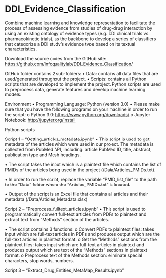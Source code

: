 # DDI_Evidence_Classification
Combine machine learning and knowledge representation to facilitate the process of assessing evidence from studies of drug-drug interaction by using an existing ontology of evidence types (e.g. DDI clinical trials vs. pharmacokinetic trials), as the backbone to develop a series of classifiers that categorize a DDI study’s evidence type based on its textual characteristics.

Download the source codes from the GitHub site:
https://github.com/infoqualitylab/DDI_Evidence_Classification/ 

GitHub folder contains 2 sub-folders:
•	Data: contains all data files that are used/generated throughout the project.
•	Scripts: contains all Python scripts that are developed to implement the project. Python scripts are used to preprocess data, generate features and develop machine learning models. 

Environment
•	Programming Language: Python (version 3.0)
•	Please make sure that you have the following programs on your machine in order to run the script:
o	Python 3.0: https://www.python.org/downloads/
o	Jupyter Notebook: http://jupyter.org/install

Python scripts


Script 1 – “Getting_articles_metadata.ipynb” 
•	This script is used to get metadata of the articles which were used in our project. The metadata is collected from PubMed API, including: article PubMed ID, title, abstract, publication type and Mesh headings. 

•	The script takes the input which is a plaintext file which contains the list of PMIDs of the articles being used in the project (/Data/Articles_PMIDs.txt). 

•	In order to run the script, replace the variable “PMID_list_file” to the path to the “Data” folder where the “Articles_PMIDs.txt” is located. 

•	Output of the script is an Excel file that contains all articles and their metadata (/Data/Articles_Metadata.xlsx)
 
Script 2 – “Preprocess_fulltext_articles.ipynb”
•	This script is used to programmatically convert full-text articles from PDFs to plaintext and extract text from “Methods” section of the articles. 

•	The script contains 3 functions:
o	Convert PDFs to plaintext files: takes input which are full-text articles in PDFs and produces output which are the full-text articles in plaintext format.
o	Get the “Methods” sections from the plaintext files: takes input which are full-text articles in plaintext and produces output which are text of the “Methods” sections in plaintext format. 
o	Preprocess text of the Methods section: eliminate special characters, stop words, numbers. 

Script 3 – “Extract_Drug_Entities_MetaMap_Results.ipynb”

